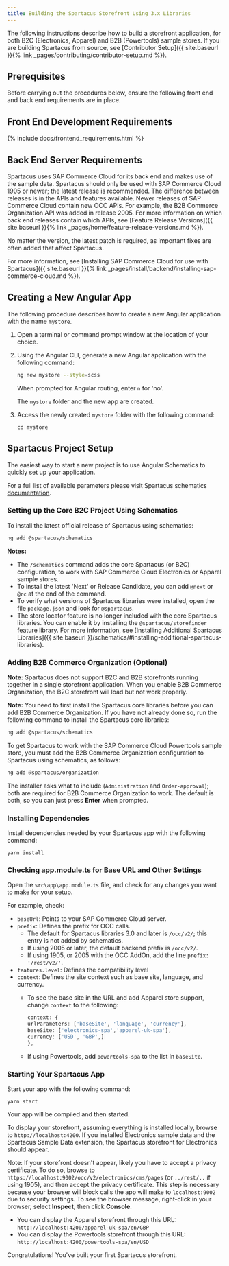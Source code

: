 ```yaml
---
title: Building the Spartacus Storefront Using 3.x Libraries
---
```


The following instructions describe how to build a storefront application, for both B2C (Electronics, Apparel) and B2B (Powertools) sample stores. If you are building Spartacus from source, see [Contributor Setup]({{ site.baseurl }}{% link _pages/contributing/contributor-setup.md %}).

## Prerequisites

Before carrying out the procedures below, ensure the following front end and back end requirements are in place.

## Front End Development Requirements

{% include docs/frontend_requirements.html %}

## Back End Server Requirements

Spartacus uses SAP Commerce Cloud for its back end and makes use of the sample data. Spartacus should only be used with SAP Commerce Cloud 1905 or newer; the latest release is recommended. The difference between releases is in the APIs and features available. Newer releases of SAP Commerce Cloud contain new OCC APIs. For example, the B2B Commerce Organization API was added in release 2005. For more information on which back end releases contain which APIs, see [Feature Release Versions]({{ site.baseurl }}{% link _pages/home/feature-release-versions.md %}).

No matter the version, the latest patch is required, as important fixes are often added that affect Spartacus.

For more information, see [Installing SAP Commerce Cloud for use with Spartacus]({{ site.baseurl }}{% link _pages/install/backend/installing-sap-commerce-cloud.md %}).

## Creating a New Angular App

The following procedure describes how to create a new Angular application with the name `mystore`.

1. Open a terminal or command prompt window at the location of your choice.

2. Using the Angular CLI, generate a new Angular application with the following command:

   ```bash
   ng new mystore --style=scss
   ```

   When prompted for Angular routing, enter `n` for 'no'.

   The `mystore` folder and the new app are created.

3. Access the newly created `mystore` folder with the following command:

     ```shell
     cd mystore
     ```

## Spartacus Project Setup

The easiest way to start a new project is to use Angular Schematics to quickly set up your application.

For a full list of available parameters please visit Spartacus schematics [documentation](https://github.com/SAP/spartacus/tree/develop/projects/schematics).

### Setting up the Core B2C Project Using Schematics

To install the latest official release of Spartacus using schematics:

```bash
ng add @spartacus/schematics
```

**Notes:**

- The `/schematics` command adds the core Spartacus (or B2C) configuration, to work with SAP Commerce Cloud Electronics or Apparel sample stores.
- To install the latest 'Next' or Release Candidate, you can add `@next` or `@rc` at the end of the command.
- To verify what versions of Spartacus libraries were installed, open the file `package.json` and look for `@spartacus`.
- The store locator feature is no longer included with the core Spartacus libraries. You can enable it by installing the `@spartacus/storefinder` feature library. For more information, see [Installing Additional Spartacus Libraries]({{ site.baseurl }}/schematics/#installing-additional-spartacus-libraries).

### Adding B2B Commerce Organization (Optional)

**Note:** Spartacus does not support B2C and B2B storefronts running together in a single storefront application. When you enable B2B Commerce Organization, the B2C storefront will load but not work properly.

**Note:** You need to first install the Spartacus core libraries before you can add B2B Commerce Organization. If you have not already done so, run the following command to install the Spartacus core libraries:

```bash
ng add @spartacus/schematics
```

To get Spartacus to work with the SAP Commerce Cloud Powertools sample store, you must add the B2B Commerce Organization configuration to Spartacus using schematics, as follows:

```bash
ng add @spartacus/organization
```

The installer asks what to include (`Administration` and `Order-approval`); both are required for B2B Commerce Organization to work. The default is both, so you can just press **Enter** when prompted.

### Installing Dependencies

Install dependencies needed by your Spartacus app with the following command:

```shell
yarn install
```
  
### Checking app.module.ts for Base URL and Other Settings

Open the `src\app\app.module.ts` file, and check for any changes you want to make for your setup.

For example, check:

- `baseUrl`: Points to your SAP Commerce Cloud server.
- `prefix`: Defines the prefix for OCC calls.
  - The default for Spartacus libraries 3.0 and later is `/occ/v2/`; this entry is not added by schematics.
  - If using 2005 or later, the default backend prefix is `/occ/v2/`.
  - If using 1905, or 2005 with the OCC AddOn, add the line `prefix: '/rest/v2/'`.
- `features.level`: Defines the compatibility level
- `context`: Defines the site context such as base site, language, and currency.
  - To see the base site in the URL and add Apparel store support, change `context` to the following:

     ```ts
     context: {
     urlParameters: ['baseSite', 'language', 'currency'],
     baseSite: ['electronics-spa','apparel-uk-spa'],
     currency: ['USD', 'GBP',]
     },
     ```

  - If using Powertools, add `powertools-spa` to the list in `baseSite`.
  
### Starting Your Spartacus App

Start your app with the following command:

```shell
yarn start
```

Your app will be compiled and then started.

To display your storefront, assuming everything is installed locally, browse to `http://localhost:4200`. If you installed Electronics sample data and the Spartacus Sample Data extension, the Spartacus storefront for Electronics should appear.

Note: If your storefront doesn't appear, likely you have to accept a privacy certificate. To do so, browse to `https://localhost:9002/occ/v2/electronics/cms/pages` (or `../rest/..` if using 1905), and then accept the privacy certificate. This step is necessary because your browser will block calls the app will make to `localhost:9002` due to security settings. To see the browser message, right-click in your browser, select **Inspect**, then click **Console**.

- You can display the Apparel storefront through this URL: `http://localhost:4200/apparel-uk-spa/en/GBP`
- You can display the Powertools storefront through this URL: `http://localhost:4200/powertools-spa/en/USD`

Congratulations! You've built your first Spartacus storefront.
